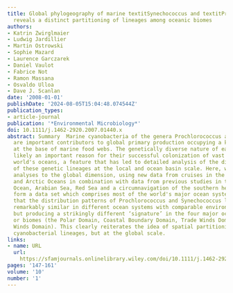 ```yaml
---
title: Global phylogeography of marine textitSynechococcus and textitProchlorococcus
  reveals a distinct partitioning of lineages among oceanic biomes
authors:
- Katrin Zwirglmaier
- Ludwig Jardillier
- Martin Ostrowski
- Sophie Mazard
- Laurence Garczarek
- Daniel Vaulot
- Fabrice Not
- Ramon Massana
- Osvaldo Ulloa
- Dave J. Scanlan
date: '2008-01-01'
publishDate: '2024-08-05T15:04:48.074544Z'
publication_types:
- article-journal
publication: '*Environmental Microbiology*'
doi: 10.1111/j.1462-2920.2007.01440.x
abstract: Summary  Marine cyanobacteria of the genera Prochlorococcus and Synechococcus
  are important contributors to global primary production occupying a key position
  at the base of marine food webs. The genetically diverse nature of each genus is
  likely an important reason for their successful colonization of vast tracts of the
  world's oceans, a feature that has led to detailed analysis of the distribution
  of these genetic lineages at the local and ocean basin scale. Here, we extend these
  analyses to the global dimension, using new data from cruises in the Pacific, Indian
  and Arctic Oceans in combination with data from previous studies in the Atlantic
  Ocean, Arabian Sea, Red Sea and a circumnavigation of the southern hemisphere to
  form a data set which comprises most of the world's major ocean systems. We show
  that the distribution patterns of Prochlorococcus and Synechococcus lineages are
  remarkably similar in different ocean systems with comparable environmental conditions,
  but producing a strikingly different ‘signature’ in the four major ocean domains
  or biomes (the Polar Domain, Coastal Boundary Domain, Trade Winds Domain and Westerly
  Winds Domain). This clearly reiterates the idea of spatial partitioning of individual
  cyanobacterial lineages, but at the global scale.
links:
- name: URL
  url: 
    https://sfamjournals.onlinelibrary.wiley.com/doi/10.1111/j.1462-2920.2007.01440.x
pages: '147-161'
volume: '10'
number: '1'
---
```

